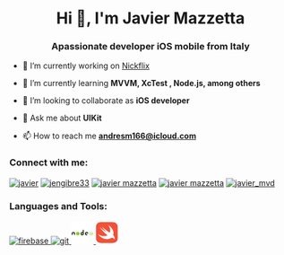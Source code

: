 <h1 align="center">Hi 👋, I'm Javier Mazzetta</h1>
<h3 align="center">Apassionate developer iOS mobile from Italy</h3>

- 🔭 I’m currently working on [Nickflix](https://github.com/Jengibre33/Nickflix)

- 🌱 I’m currently learning **MVVM, XcTest , Node.js, among others**

- 👯 I’m looking to collaborate as **iOS developer**

- 💬 Ask me about **UIKit**

- 📫 How to reach me **andresm166@icloud.com**

<h3 align="left">Connect with me:</h3>
<p align="left">
<a href="https://dev.to/javier" target="blank"><img align="center" src="https://raw.githubusercontent.com/rahuldkjain/github-profile-readme-generator/master/src/images/icons/Social/devto.svg" alt="javier" height="30" width="40" /></a>
<a href="https://twitter.com/jengibre33" target="blank"><img align="center" src="https://raw.githubusercontent.com/rahuldkjain/github-profile-readme-generator/master/src/images/icons/Social/twitter.svg" alt="jengibre33" height="30" width="40" /></a>
<a href="https://linkedin.com/in/javier mazzetta" target="blank"><img align="center" src="https://raw.githubusercontent.com/rahuldkjain/github-profile-readme-generator/master/src/images/icons/Social/linked-in-alt.svg" alt="javier mazzetta" height="30" width="40" /></a>
<a href="https://fb.com/javier mazzetta" target="blank"><img align="center" src="https://raw.githubusercontent.com/rahuldkjain/github-profile-readme-generator/master/src/images/icons/Social/facebook.svg" alt="javier mazzetta" height="30" width="40" /></a>
<a href="https://instagram.com/javier_mvd" target="blank"><img align="center" src="https://raw.githubusercontent.com/rahuldkjain/github-profile-readme-generator/master/src/images/icons/Social/instagram.svg" alt="javier_mvd" height="30" width="40" /></a>
</p>

<h3 align="left">Languages and Tools:</h3>
<p align="left"> <a href="https://firebase.google.com/" target="_blank" rel="noreferrer"> <img src="https://www.vectorlogo.zone/logos/firebase/firebase-icon.svg" alt="firebase" width="40" height="40"/> </a> <a href="https://git-scm.com/" target="_blank" rel="noreferrer"> <img src="https://www.vectorlogo.zone/logos/git-scm/git-scm-icon.svg" alt="git" width="40" height="40"/> </a> <a href="https://nodejs.org" target="_blank" rel="noreferrer"> <img src="https://raw.githubusercontent.com/devicons/devicon/master/icons/nodejs/nodejs-original-wordmark.svg" alt="nodejs" width="40" height="40"/> </a> <a href="https://developer.apple.com/swift/" target="_blank" rel="noreferrer"> <img src="https://raw.githubusercontent.com/devicons/devicon/master/icons/swift/swift-original.svg" alt="swift" width="40" height="40"/> </a> </p>

